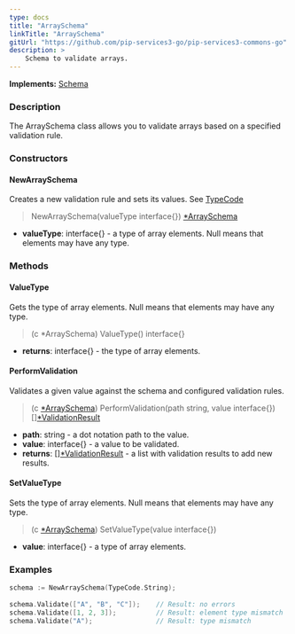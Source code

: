 ```yaml
---
type: docs
title: "ArraySchema"
linkTitle: "ArraySchema"
gitUrl: "https://github.com/pip-services3-go/pip-services3-commons-go"
description: >
    Schema to validate arrays.
---
```


**Implements:** [Schema](../schema)

### Description

The ArraySchema class allows you to validate arrays based on a specified validation rule.

### Constructors

#### NewArraySchema
Creates a new validation rule and sets its values.
See [TypeCode](../convert/type_code)

> NewArraySchema(valueType interface{}) [*ArraySchema]()

- **valueType**: interface{} - a type of array elements. Null means that elements may have any type.

### Methods

#### ValueType
Gets the type of array elements.
Null means that elements may have any type.

> (c *ArraySchema) ValueType() interface{}

- **returns**: interface{} - the type of array elements.


#### PerformValidation
Validates a given value against the schema and configured validation rules.

> (c [*ArraySchema]()) PerformValidation(path string, value interface{}) [][*ValidationResult](../validation_result)

- **path**: string - a dot notation path to the value.
- **value**: interface{} - a value to be validated.
- **returns**: [][*ValidationResult](../validation_result) - a list with validation results to add new results.


#### SetValueType
Sets the type of array elements.
Null means that elements may have any type.

> (c [*ArraySchema]()) SetValueType(value interface{})

- **value**: interface{} - a type of array elements.

### Examples 
```go
schema := NewArraySchema(TypeCode.String);
 
schema.Validate(["A", "B", "C"]);    // Result: no errors
schema.Validate([1, 2, 3]);          // Result: element type mismatch
schema.Validate("A");                // Result: type mismatch       

```
